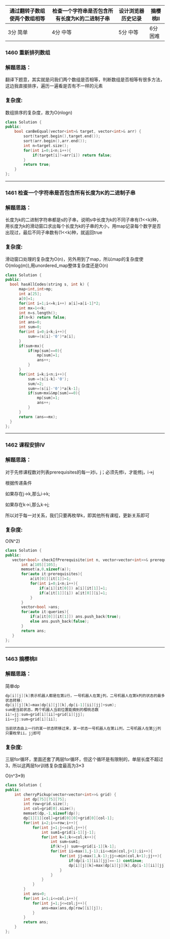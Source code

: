 

| 通过翻转子数组使两个数组相等 | 检查一个字符串是否包含所有长度为K的二进制子串 | 设计浏览器历史记录 | 摘樱桃Ⅱ  |
| ---------------------------- | --------------------------------------------- | ------------------ | -------- |
| 3分 简单                     | 4分 中等                                      | 5分 中等           | 6分 困难 |

### 1460 重新排列数组

### 解题思路：

翻译下题意，其实就是问我们两个数组是否相等，判断数组是否相等有很多方法，这边我直接排序，遍历一遍看是否有不一样的元素

### 复杂度:

数组排序的复杂度，故为O(nlogn)

```C++
class Solution {
public:
    bool canBeEqual(vector<int>& target, vector<int>& arr) {
        sort(target.begin(),target.end());
        sort(arr.begin(),arr.end());
        int n=target.size();
        for(int i=0;i<n;i++){
            if(target[i]!=arr[i]) return false;
        }
        return true;
    }
};
```

-----

### 1461  检查一个字符串是否包含所有长度为K的二进制子串

### 解题思路：

长度为k的二进制字符串都是s的子串，说明s中长度为k的不同子串有(1<<k)种，用长度为k的滑动窗口求出每个长度为k的子串的大小，用map记录每个数字是否出现过，最后不同子串数有(1<<k)种，就返回true

### 复杂度:

滑动窗口处理的复杂度为O(n)，另外用到了map，所以map的复杂度使O(mlog(m)),用unordered_map整体复杂度还是O(n)

  ```c++
class Solution {
public:
    bool hasAllCodes(string s, int k) {
        map<int,int>mp;
        int a[25];
        a[0]=1;
        for(int i=1;i<=k;i++) a[i]=a[i-1]*2;
        int mx=1<<k;
        int n=s.length();
        if(n<k) return false;
        int ans=0;
        int sum=0;
        for(int i=0;i<k;i++){
            sum+=(s[i]-'0')*a[i];
        }
        if(sum<mx){
            if(mp[sum]==0){
                mp[sum]=1;
                ans++;
            }
        }
        for(int i=k;i<n;i++){
            sum-=(s[i-k]-'0');
            sum/=2;
            sum+=(s[i]-'0')*a[k-1];
            if(sum<mx&&mp[sum]==0){
                mp[sum]=1;
                ans++;
            }
        }
        return (ans==mx);
    }
};
  ```



----

### 1462 课程安排Ⅳ

### 解题思路：

对于先修课程数对列表prerequisites的每一对i，j；必须先修i，才能修j，i->j

根据传递条件

如果存在j->k,那么i->k;

如果存在k->i,那么k->j;

所以对于每一对关系，我们只要再枚举k，即其他所有课程，更新关系即可

### 复杂度:

O(N^2)

 ```c++
class Solution {
public:
    vector<bool> checkIfPrerequisite(int n, vector<vector<int>>& prerequisites, vector<vector<int>>& queries) {
        int a[105][105];
        memset(a,0,sizeof(a));
        for(auto it:prerequisites){
            a[it[0]][it[1]]=1;
            for(int i=0;i<n;i++){
                if(a[i][it[0]]) a[i][it[1]]=1;
                if(a[it[1]][i]) a[it[0]][i]=1;
            }
        }
        vector<bool >ans;
        for(auto it:queries){
            if(a[it[0]][it[1]]) ans.push_back(true);
            else ans.push_back(false);
        }
        return ans;
    }
};
 ```



----

### 1463 摘樱桃Ⅱ

### 解题思路：

简单dp

```c++
dp[i][j][k]表示机器人都是在第i行，一号机器人在第j列，二号机器人在第k列的状态的最多樱桃数
状态转移:
dp[i][j][k]=max(dp[i][j][k],dp[i-1][ii][jj]+sum);
sum是当前状态，两个机器人当前位置能摘到的樱桃总数
ii!=jj:sum=grid[i][ii]+grid[i][jj];
ii==jj:sum=grid[i][ii];

当前状态由上一行的某一状态转移过来，某一状态一号机器人在第ii列，二号机器人在第jj列
只要枚举ii，jj即可

```

### 复杂度:

三层for循环，里面还套了两层for循环，但这个循环是有限制的，单层长度不超过3，所以这两层for训练复杂度最高为3*3

O(n^3*9)   			



```c++
class Solution {
public:
    int cherryPickup(vector<vector<int>>& grid) {
        int dp[75][75][75];
        int row=grid.size();
        int col=grid[0].size();
        memset(dp,-1,sizeof(dp));
        dp[1][1][col]=grid[0][0]+grid[0][col-1];
        for(int i=2;i<=row;i++){
            for(int j=1;j<=col;j++){
                int sum1=grid[i-1][j-1];
                for(int k=1;k<=col;k++){
                    int sum=sum1;
                    if(k!=j) sum+=grid[i-1][k-1];
                    for(int ii=max(1,j-1);ii<=min(col,j+1);ii++){
                        for(int jj=max(1,k-1);jj<=min(col,k+1);jj++){
                            if(dp[i-1][ii][jj]==-1) continue;
                            dp[i][j][k]=max(dp[i][j][k],dp[i-1][ii][jj]+sum);
                        }
                    }
                }
            }
        }
        int ans=0;
        for(int i=1;i<=col;i++){
            for(int j=1;j<=col;j++){
                ans=max(ans,dp[row][i][j]);
            }
        }
        return ans;
    }
};
```

